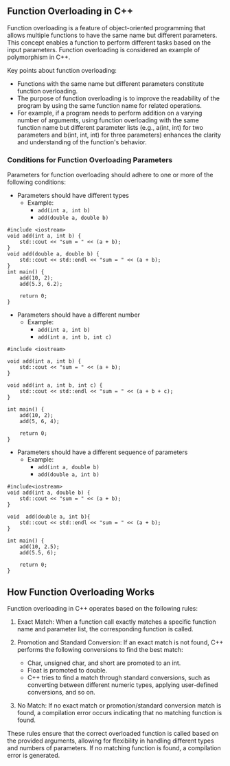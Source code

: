 ## Function Overloading in C++

Function overloading is a feature of object-oriented programming that allows multiple functions to have the same name but different parameters. This concept enables a function to perform different tasks based on the input parameters. Function overloading is considered an example of polymorphism in C++.

Key points about function overloading:
- Functions with the same name but different parameters constitute function overloading.
- The purpose of function overloading is to improve the readability of the program by using the same function name for related operations.
- For example, if a program needs to perform addition on a varying number of arguments, using function overloading with the same function name but different parameter lists (e.g., a(int, int) for two parameters and b(int, int, int) for three parameters) enhances the clarity and understanding of the function's behavior.

### Conditions for Function Overloading Parameters

Parameters for function overloading should adhere to one or more of the following conditions:
- Parameters should have different types
  - Example: 
    - `add(int a, int b)`
    - `add(double a, double b)`

```
#include <iostream>
void add(int a, int b) {
	std::cout << "sum = " << (a + b);
}
void add(double a, double b) {
	std::cout << std::endl << "sum = " << (a + b);
}
int main() {
	add(10, 2);
	add(5.3, 6.2);

	return 0;
}
```
- Parameters should have a different number
  - Example:
    - `add(int a, int b)`
    - `add(int a, int b, int c)`
   
```
#include <iostream>

void add(int a, int b) {
	std::cout << "sum = " << (a + b);
}

void add(int a, int b, int c) {
	std::cout << std::endl << "sum = " << (a + b + c);
}

int main() {
	add(10, 2);
	add(5, 6, 4);

	return 0;
}
```
- Parameters should have a different sequence of parameters
  - Example:
    - `add(int a, double b)`
    - `add(double a, int b)`
   
```
#include<iostream>
void add(int a, double b) {
	std::cout << "sum = " << (a + b);
}

void  add(double a, int b){
	std::cout << std::endl << "sum = " << (a + b);
}

int main() {
	add(10, 2.5);
	add(5.5, 6);

	return 0;
}
```
## How Function Overloading Works

Function overloading in C++ operates based on the following rules:

1. Exact Match: When a function call exactly matches a specific function name and parameter list, the corresponding function is called.

2. Promotion and Standard Conversion: If an exact match is not found, C++ performs the following conversions to find the best match:
   - Char, unsigned char, and short are promoted to an int.
   - Float is promoted to double.
   - C++ tries to find a match through standard conversions, such as converting between different numeric types, applying user-defined conversions, and so on.

3. No Match: If no exact match or promotion/standard conversion match is found, a compilation error occurs indicating that no matching function is found.

These rules ensure that the correct overloaded function is called based on the provided arguments, allowing for flexibility in handling different types and numbers of parameters. If no matching function is found, a compilation error is generated.

